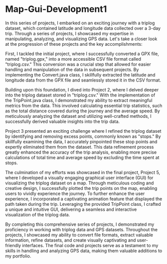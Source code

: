 # Map-Gui-Development1

In this series of projects, I embarked on an exciting journey with a triplog dataset, which contained latitude and longitude data collected over a 3-day trip. Through a series of projects, I showcased my expertise in manipulating, analyzing, and visualizing GPS data. Let's take a closer look at the progression of these projects and the key accomplishments:

First, I tackled the initial project, where I successfully converted a GPX file, named "triplog.gpx," into a more accessible CSV file format called "triplog.csv." This conversion was a crucial step that allowed for easier handling and manipulation of the data in subsequent projects. By implementing the Convert.java class, I skillfully extracted the latitude and longitude data from the GPX file and seamlessly stored it in the CSV format.

Building upon this foundation, I dived into Project 2, where I delved deeper into the triplog dataset stored in "triplog.csv." With the implementation of the TripPoint.java class, I demonstrated my ability to extract meaningful metrics from the data. This involved calculating essential trip statistics, such as the total distance covered during the journey and the average speed. By meticulously analyzing the dataset and utilizing well-crafted methods, I successfully derived valuable insights into the trip data.

Project 3 presented an exciting challenge where I refined the triplog dataset by identifying and removing excess points, commonly known as "stops." By skillfully examining the data, I accurately pinpointed these stop points and expertly eliminated them from the dataset. This data refinement process greatly enhanced the accuracy of the trip analysis, enabling more precise calculations of total time and average speed by excluding the time spent at stops.

The culmination of my efforts was showcased in the final project, Project 5, where I developed a visually engaging graphical user interface (GUI) for visualizing the triplog dataset on a map. Through meticulous coding and creative design, I successfully plotted the trip points on the map, enabling users to vividly experience the journey. To further enhance the user experience, I incorporated a captivating animation feature that displayed the path taken during the trip. Leveraging the provided TripPoint class, I crafted a unique and intuitive GUI, delivering a seamless and interactive visualization of the triplog data.

By completing this comprehensive series of projects, I demonstrated my proficiency in working with triplog data and GPS datasets. Throughout the projects, I showcased my ability to convert file formats, extract valuable information, refine datasets, and create visually captivating and user-friendly interfaces. The final code and projects serve as a testament to my skills in handling and analyzing GPS data, making them valuable additions to my portfolio.
